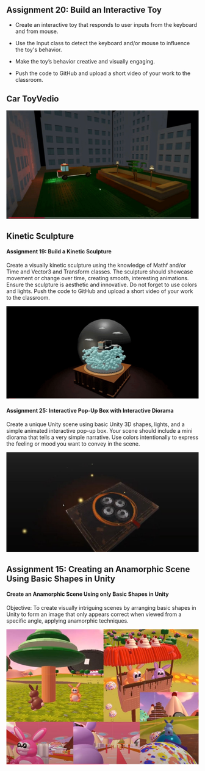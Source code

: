  ## Assignment 20: Build an Interactive Toy
- Create an interactive toy that responds to user inputs from the keyboard and from mouse.
- Use the Input class to detect the keyboard and/or mouse to influence the toy's behavior.
- Make the toy’s behavior creative and visually engaging.

- Push the code to GitHub and upload a short video of your work to the classroom.


## Car ToyVedio 

[![](IMG/Capture1.gif)](https://youtu.be/JMWvb9eYjOw)


## Kinetic Sculpture

#### Assignment 19: Build a Kinetic Sculpture
Create a visually kinetic sculpture using the knowledge of Mathf and/or Time and Vector3 and
Transform classes. The sculpture should showcase movement or change over time, creating
smooth, interesting animations. Ensure the sculpture is aesthetic and innovative. Do not forget
to use colors and lights.
Push the code to GitHub and upload a short video of your work to the classroom.

[![](IMG/Capture2.gif)](https://youtu.be/Fo8O1e7wBrI)



#### Assignment 25: Interactive Pop-Up Box with Interactive Diorama
Create a unique Unity scene using basic Unity 3D shapes, lights, and a simple animated
interactive pop-up box. Your scene should include a mini diorama that tells a very simple
narrative. Use colors intentionally to express the feeling or mood you want to convey in the
scene.

[![](IMG/Assigment25.JPG)](https://youtu.be/mwO3kxo0QFw)


## Assignment 15: Creating an Anamorphic Scene Using Basic Shapes in Unity

#### Create an Anamorphic Scene Using only Basic Shapes in Unity

Objective:
To create visually intriguing scenes by arranging basic shapes in Unity to form an image that only appears correct when viewed from a specific angle, applying anamorphic techniques.


[![](IMG/Assigment15.JPG)](https://youtu.be/zzR9HRWAqZI)


